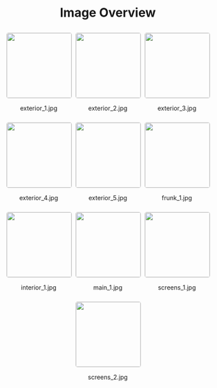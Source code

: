<style>
    .image-gallery {
        display: flex;
        flex-wrap: wrap;
        gap: 10px;
        justify-content: center;
        padding: 10px;
    }
    .image-gallery img {
        width: 150px;
        height: auto;
        border: 1px solid #ddd;
        border-radius: 5px;
    }
    .image-gallery div {
        flex: 1 1 calc(33.333% - 20px); /* Three images per row on large screens */
        max-width: 150px;
        text-align: center;
    }
    @media (max-width: 768px) {
        .image-gallery div {
            flex: 1 1 calc(50% - 20px); /* Two images per row on medium screens */
        }
    }
    @media (max-width: 480px) {
        .image-gallery div {
            flex: 1 1 100%; /* One image per row on small screens */
        }
    }
</style>
<h1 style ="text-align: center;"> Image Overview </h1> <div class="image-gallery">
<div>
<img src="https://media.evkx.net/multimedia/models/seres/5/5_4wd_premium/exterior_1_st.jpg">
<p>exterior_1.jpg</p>
</div>
<div>
<img src="https://media.evkx.net/multimedia/models/seres/5/5_4wd_premium/exterior_2_st.jpg">
<p>exterior_2.jpg</p>
</div>
<div>
<img src="https://media.evkx.net/multimedia/models/seres/5/5_4wd_premium/exterior_3_st.jpg">
<p>exterior_3.jpg</p>
</div>
<div>
<img src="https://media.evkx.net/multimedia/models/seres/5/5_4wd_premium/exterior_4_st.jpg">
<p>exterior_4.jpg</p>
</div>
<div>
<img src="https://media.evkx.net/multimedia/models/seres/5/5_4wd_premium/exterior_5_st.jpg">
<p>exterior_5.jpg</p>
</div>
<div>
<img src="https://media.evkx.net/multimedia/models/seres/5/5_4wd_premium/frunk_1_st.jpg">
<p>frunk_1.jpg</p>
</div>
<div>
<img src="https://media.evkx.net/multimedia/models/seres/5/5_4wd_premium/interior_1_st.jpg">
<p>interior_1.jpg</p>
</div>
<div>
<img src="https://media.evkx.net/multimedia/models/seres/5/5_4wd_premium/main_1_st.jpg">
<p>main_1.jpg</p>
</div>
<div>
<img src="https://media.evkx.net/multimedia/models/seres/5/5_4wd_premium/screens_1_st.jpg">
<p>screens_1.jpg</p>
</div>
<div>
<img src="https://media.evkx.net/multimedia/models/seres/5/5_4wd_premium/screens_2_st.jpg">
<p>screens_2.jpg</p>
</div>
</div>
